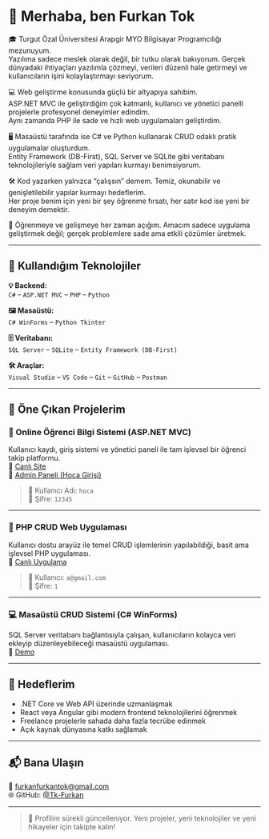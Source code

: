 # 👋 Merhaba, ben Furkan Tok

🎓 Turgut Özal Üniversitesi Arapgir MYO Bilgisayar Programcılığı mezunuyum.  
Yazılıma sadece meslek olarak değil, bir tutku olarak bakıyorum. Gerçek dünyadaki ihtiyaçları yazılımla çözmeyi, verileri düzenli hale getirmeyi ve kullanıcıların işini kolaylaştırmayı seviyorum.

💻 Web geliştirme konusunda güçlü bir altyapıya sahibim.  
ASP.NET MVC ile geliştirdiğim çok katmanlı, kullanıcı ve yönetici panelli projelerle profesyonel deneyimler edindim.  
Aynı zamanda PHP ile sade ve hızlı web uygulamaları geliştirdim.

🖥 Masaüstü tarafında ise C# ve Python kullanarak CRUD odaklı pratik uygulamalar oluşturdum.  
Entity Framework (DB-First), SQL Server ve SQLite gibi veritabanı teknolojileriyle sağlam veri yapıları kurmayı benimsiyorum.

🛠️ Kod yazarken yalnızca “çalışsın” demem. Temiz, okunabilir ve genişletilebilir yapılar kurmayı hedeflerim.  
Her proje benim için yeni bir şey öğrenme fırsatı, her satır kod ise yeni bir deneyim demektir.

🚀 Öğrenmeye ve gelişmeye her zaman açığım. Amacım sadece uygulama geliştirmek değil; gerçek problemlere sade ama etkili çözümler üretmek.

---

## 🧰 Kullandığım Teknolojiler

**💡 Backend:**  
`C#` – `ASP.NET MVC` – `PHP` – `Python`

**🖼 Masaüstü:**  
`C# WinForms` – `Python Tkinter`

**🗄 Veritabanı:**  
`SQL Server` – `SQLite` – `Entity Framework (DB-First)`

**🛠 Araçlar:**  
`Visual Studio` – `VS Code` – `Git` – `GitHub` – `Postman`

---

## 🌟 Öne Çıkan Projelerim

### 📡 Online Öğrenci Bilgi Sistemi (ASP.NET MVC)
Kullanıcı kaydı, giriş sistemi ve yönetici paneli ile tam işlevsel bir öğrenci takip platformu.  
🔗 [Canlı Site](http://www.baglantihatasi.somee.com)  
🔐 [Admin Paneli (Hoca Girişi)](http://www.baglantihatasi.somee.com/hesap/hocagiris)  
> 👤 Kullanıcı Adı: `hoca`  
> 🔑 Şifre: `12345`

---

### 🧾 PHP CRUD Web Uygulaması
Kullanıcı dostu arayüz ile temel CRUD işlemlerinin yapılabildiği, basit ama işlevsel PHP uygulaması.  
🔗 [Canlı Uygulama](https://intprogbut.infinityfreeapp.com/login.php)  
> 📧 Kullanıcı: `a@gmail.com`  
> 🔐 Şifre: `1`

---

### 💻 Masaüstü CRUD Sistemi (C# WinForms)
SQL Server veritabanı bağlantısıyla çalışan, kullanıcıların kolayca veri ekleyip düzenleyebileceği masaüstü uygulaması.  
🔗 [Demo](http://gorprog2but.somee.com)

---

## 🎯 Hedeflerim

- .NET Core ve Web API üzerinde uzmanlaşmak  
- React veya Angular gibi modern frontend teknolojilerini öğrenmek  
- Freelance projelerle sahada daha fazla tecrübe edinmek  
- Açık kaynak dünyasına katkı sağlamak

---

## 📬 Bana Ulaşın

📧 furkanfurkantok@gmail.com  
🌐 GitHub: [@Tk-Furkan](https://github.com/Tk-Furkan)

---

> 📌 Profilim sürekli güncelleniyor. Yeni projeler, yeni teknolojiler ve yeni hikayeler için takipte kalın!
